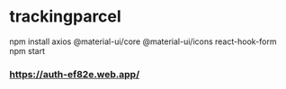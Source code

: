 # trackingparcel
<div>npm install axios @material-ui/core @material-ui/icons react-hook-form</div>
<div>npm start</div>

### https://auth-ef82e.web.app/

